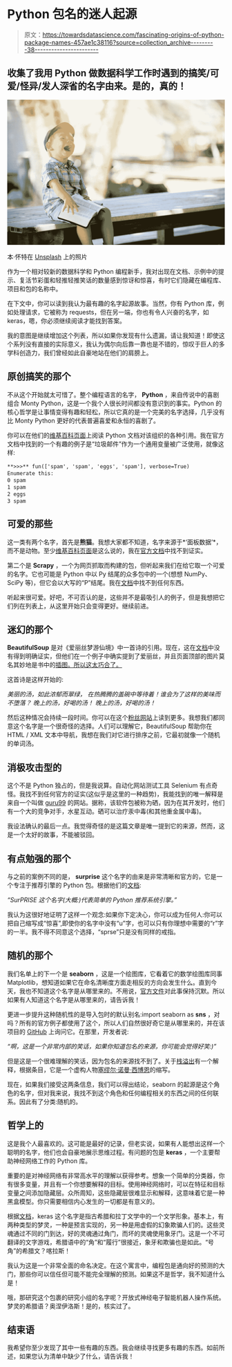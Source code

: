 # Python 包名的迷人起源

> 原文：<https://towardsdatascience.com/fascinating-origins-of-python-package-names-457ae1c38116?source=collection_archive---------38----------------------->

## 收集了我用 Python 做数据科学工作时遇到的搞笑/可爱/怪异/发人深省的名字由来。是的，真的！

![](img/f2ff4acf01b79a7007e3275fd06800a0.png)

本·怀特在 [Unsplash](https://unsplash.com/s/photos/funny?utm_source=unsplash&utm_medium=referral&utm_content=creditCopyText) 上的照片

作为一个相对较新的数据科学和 Python 编程新手，我对出现在文档、示例中的提示、复活节彩蛋和轻推轻推笑话的数量感到惊讶和惊喜，有时它们隐藏在编程库、项目和包的名称中。

在下文中，你可以读到我认为最有趣的名字起源故事。当然，你有 Python 库，例如处理请求，它被称为 requests，但在另一端，你也有令人兴奋的名字，如 keras，嗯，你必须继续阅读才能找到答案。

我的意图是继续增加这个列表，所以如果你发现有什么遗漏，请让我知道！即使这个系列没有直接的实际意义，我认为偶尔向后靠一靠也是不错的，惊叹于巨人的多学科创造力，我们曾经如此自豪地站在他们的肩膀上。

## 原创搞笑的那个

不从这个开始就太可惜了。整个编程语言的名字， **Python** ，来自传说中的喜剧组合 Monty Python，这是一个我个人很长时间都没有意识到的事实。Python 的核心哲学是让事情变得有趣和轻松，所以它真的是一个完美的名字选择，几乎没有比 Monty Python 更好的代表普遍喜爱和永恒的喜剧了。

你可以在他们的[维基百科页面](https://en.wikipedia.org/wiki/Monty_Python#Things_named_after_Monty_Python)上阅读 Python 文档对该组织的各种引用。我在官方文档中找到的一个有趣的例子是“垃圾邮件”作为一个通用变量被广泛使用，就像这样:

```
**>>>** fun(['spam', 'spam', 'eggs', 'spam'], verbose=True)
Enumerate this:
0 spam
1 spam
2 eggs
3 spam
```

## 可爱的那些

这一类有两个名字，首先是**熊猫**。我想大家都不知道，名字来源于*‘面板数据’*，而不是动物。至少[维基百科页面](https://en.wikipedia.org/wiki/Pandas_(software))是这么说的，我在[官方文档](https://pandas.pydata.org/about/)中找不到证实。

第二个是 **Scrapy** ，一个为网页抓取而构建的包，但听起来我们在给它取一个可爱的名字。它也可能是 Python 中以 Py 结尾的众多包中的一个(想想 NumPy、SciPy 等)，但它会以大写的“P”结尾。我在[文档](https://scrapy.org/)中找不到任何东西。

听起来很可爱。好吧，不可否认的是，这些并不是最吸引人的例子，但是我想把它们列在列表上，从这里开始只会变得更好。继续前进。

## 迷幻的那个

**BeautifulSoup** 是对《爱丽丝梦游仙境》中一首诗的引用。现在，这在[文档](https://www.crummy.com/software/BeautifulSoup/bs4/doc/)中没有得到明确证实，但他们在一个例子中确实提到了爱丽丝，并且页面顶部的图片莫名其妙地是书中的[插图。所以这太巧合了。](https://alice.fandom.com/wiki/Footman)

这首诗是这样开始的:

*美丽的汤，如此浓郁而翠绿，*
*在热腾腾的盖碗中等待着！谁会为了这样的美味而不堕落？*
*晚上的汤，好喝的汤！*
*晚上的汤，好喝的汤！*

然后这种情况会持续一段时间。你可以在这个[粉丝网站](https://aliceinwonderland.fandom.com/wiki/Turtle_Soup)上读到更多。我想我们都同意这个名字是一个很奇怪的选择。人们可以理解它，BeautifulSoup 帮助你在 HTML / XML 文本中导航，我想在我们对它进行排序之前，它最初就像一个随机的单词汤。

## 消极攻击型的

这个不是 Python 独占的，但是我说算。自动化网站测试工具 Selenium 有点奇怪。我找不到任何官方的证实(这似乎是这里的一种趋势)，我能找到的唯一解释是来自一个叫做 [guru99](https://www.guru99.com/introduction-to-selenium.html) 的网站。据称，该软件包被称为硒，因为在其开发时，他们有一个大的竞争对手，水星互动。硒可以治疗汞中毒(和其他重金属中毒)。

我设法确认的最后一点。我觉得奇怪的是这篇文章是唯一提到它的来源，然而，这是一个太好的故事，不能被驳回。

## 有点勉强的那个

与之前的案例不同的是， **surprise** 这个名字的由来是非常清晰和官方的，它是一个专注于推荐引擎的 Python 包。根据他们的[文档](https://pypi.org/project/scikit-surprise/1.0.2/):

*“SurPRISE 这个名字(大概:)代表简单的 Python 推荐系统引擎。”*

我认为这很好地证明了这样一个观念:如果你下定决心，你可以成为任何人:你可以把自己缩写成“惊喜”,即使你的名字中没有“u”字，也可以只有你理想中需要的“r”字的一半。我不得不同意这个选择，“sprse”只是没有同样的戒指。

## 随机的那个

我们名单上的下一个是 **seaborn** ，这是一个绘图库，它看着它的数学绘图库同事 Matplotlib，想知道如果它在命名清晰度方面走相反的方向会发生什么。直到今天，我也不知道这个名字是从哪里来的。不用说，[官方文件](https://seaborn.pydata.org/)对此事保持沉默。所以如果有人知道这个名字是从哪里来的，请告诉我！

更进一步提升这种随机性的是导入包时的默认别名:import seaborn as **sns** ，对吗？所有的官方例子都使用了这个，所以人们自然很好奇它是从哪里来的，并在该项目的 [GitHub](https://github.com/mwaskom/seaborn/issues/229) 上询问它。在那里，开发者说:

*“啊，这是一个非常内部的笑话，如果你知道包名的来源，你可能会觉得好笑:)”*

但是这是一个很难理解的笑话，因为包名的来源找不到了。关于[栈溢出](https://stackoverflow.com/questions/41499857/seaborn-why-import-as-sns)有一个解释，根据条目，它是一个虚构人物[塞缪尔·诺曼·西博恩](https://en.wikipedia.org/wiki/Sam_Seaborn)的缩写。

现在，如果我们接受这两条信息，我们可以得出结论，seaborn 的起源是这个角色的名字，但对我来说，我找不到这个角色和任何编程相关的东西之间的任何联系。因此有了分类:随机的。

## 哲学上的

这是我个人最喜欢的。这可能是最好的记录，但老实说，如果有人能想出这样一个聪明的名字，他们也会自豪地展示思维过程。有问题的包是 **keras** ，一个主要帮助神经网络工作的 Python 库。

重要的是对神经网络有非常高水平的理解以获得参考。想象一个简单的分类器，你有很多变量，并且有一个你想要解释的目标。使用神经网络时，可以在特征和目标变量之间添加隐藏层。众所周知，这些隐藏层很难显示和解释，这意味着它是一种黑盒模型。你只需要相信内心发生的一切都是有意义的。

根据[文档](https://keras.io/)，keras 这个名字是指古希腊和拉丁文学中的一个文学形象。基本上，有两种类型的梦灵，一种是预言实现的，另一种是用虚假的幻象欺骗人们的。这些灵魂通过不同的门到达，好的灵魂通过角门，而坏的灵魂使用象牙门。这是一个不可翻译的文字游戏，希腊语中的“角”和“履行”很接近，象牙和欺骗也是如此。“号角”的希腊文？喀拉斯！

我认为这是一个非常全面的命名决定。在这个寓言中，编程包是通向好的预测的大门，那些你可以信任但可能不能完全理解的预测。如果这不是哲学，我不知道什么是！

哦，那研究这个包裹的研究小组的名字呢？开放式神经电子智能机器人操作系统。梦灵的希腊语？奥涅伊洛斯！是的，核实过了。

## 结束语

我希望你至少发现了其中一些有趣的东西。我会继续寻找更多有趣的东西。如前所述，如果您认为清单中缺少了什么，请告诉我！